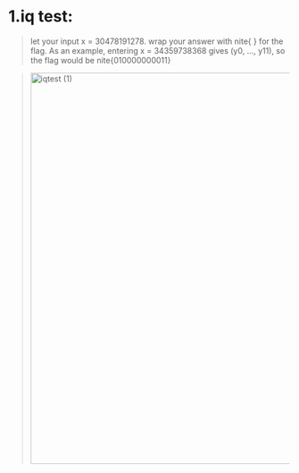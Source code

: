 # 1.iq test:
> let your input x = 30478191278.
wrap your answer with nite{ } for the flag.
As an example, entering x = 34359738368 gives (y0, ..., y11), so the flag would be nite{010000000011}

> <img width="500" height="700" alt="iqtest (1)" src="https://github.com/user-attachments/assets/96a19e0b-8f01-4396-949b-744200eda031" />


